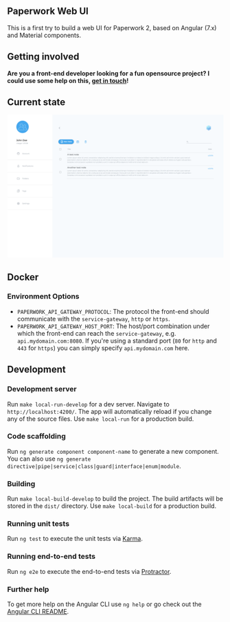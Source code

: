 Paperwork Web UI
----------------

This is a first try to build a web UI for Paperwork 2, based on Angular (7.x) and Material components.

## Getting involved

**Are you a front-end developer looking for a fun opensource project? I could use some help on this, [get in touch](mailto:marius@paperwork.cloud?subject=Paperwork%20Web%20UI)!**

## Current state

![Current state](docs/current-state.png)

## Docker

### Environment Options

- `PAPERWORK_API_GATEWAY_PROTOCOL`: The protocol the front-end should communicate with the `service-gateway`, `http` or `https`.
- `PAPERWORK_API_GATEWAY_HOST_PORT`: The host/port combination under which the front-end can reach the `service-gateway`, e.g. `api.mydomain.com:8080`. If you're using a standard port (`80` for `http` and `443` for `https`) you can simply specify `api.mydomain.com` here.

## Development

### Development server

Run `make local-run-develop` for a dev server. Navigate to `http://localhost:4200/`. The app will automatically reload if you change any of the source files. Use `make local-run` for a production build.

### Code scaffolding

Run `ng generate component component-name` to generate a new component. You can also use `ng generate directive|pipe|service|class|guard|interface|enum|module`.

### Building

Run `make local-build-develop` to build the project. The build artifacts will be stored in the `dist/` directory. Use `make local-build` for a production build.

### Running unit tests

Run `ng test` to execute the unit tests via [Karma](https://karma-runner.github.io).

### Running end-to-end tests

Run `ng e2e` to execute the end-to-end tests via [Protractor](http://www.protractortest.org/).

### Further help

To get more help on the Angular CLI use `ng help` or go check out the [Angular CLI README](https://github.com/angular/angular-cli/blob/master/README.md).
